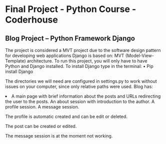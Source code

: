 # Final Project - Python Course - Coderhouse

## Blog Project – Python Framework Django

The project is considered a MVT project due to the software design pattern for developing web applications Django is based on: MVT (Model-View-Template) architecture. 
To run this project, you will only have to have Python and Django installed.
To install Django type in the terminal:
•	Pip install Django

The directories we will need are configured in settings.py to work without issues on your computer, since only relative paths were used.
Blog has:
<li>A main page with brief information about the posts and URLs redirecting the user to the posts.
An about session with introduction to the author.
A profile session.
A message session.</li>

The profile is automatic created and can be edit or deleted.

The post can be created or edited.

The message session is at the moment not working.
